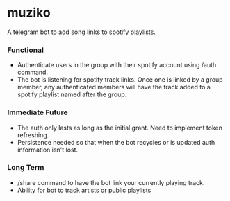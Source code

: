 # muziko
A telegram bot to add song links to spotify playlists. 

### Functional
- Authenticate users in the group with their spotify account using /auth command.
- The bot is listening for spotify track links. Once one is linked by a group member, any authenticated members will have the track added to a spotify playlist named after the group.

### Immediate Future
- The auth only lasts as long as the initial grant. Need to implement token refreshing.
- Persistence needed so that when the bot recycles or is updated auth information isn't lost.

### Long Term
- /share command to have the bot link your currently playing track.
- Ability for bot to track artists or public playlists
